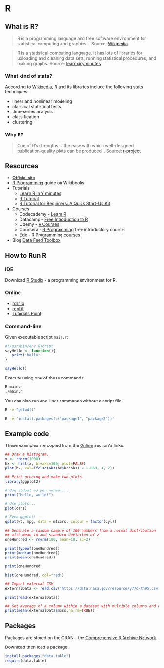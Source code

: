 # R

## What is R?

> R is a programming language and free software environment for statistical computing and graphics... Source: [Wikipedia](https://en.wikipedia.org/wiki/R_(programming_language))

> R is a statistical computing language. It has lots of libraries for uploading and cleaning data sets, running statistical procedures, and making graphs. Source: [learnxinyminutes](https://learnxinyminutes.com/docs/r/)

### What kind of stats?

According to [Wikipedia](https://en.wikipedia.org/wiki/R_(programming_language)), _R_ and its libraries include the following stats techniques:

- linear and nonlinear modeling
- classical statistical tests
- time-series analysis
- classification
- clustering

### Why R?

> One of R’s strengths is the ease with which well-designed publication-quality plots can be produced... Source: [r-project](https://www.r-project.org/about.html)

## Resources

- [Official site](https://www.r-project.org/)
- [R Programming](https://en.wikibooks.org/wiki/R_Programming) guide on Wikibooks
- Tutorials
    - [Learn R in Y minutes](https://learnxinyminutes.com/docs/r/)
    - [R Tutorial ](https://www.statmethods.net/r-tutorial/index.html)
    - [R Tutorial for Beginners: A Quick Start-Up Kit](https://www.datasciencecentral.com/profiles/blogs/r-tutorial-for-beginners-a-quick-start-up-kit)
- Courses
    - Codecademy - [Learn R](https://www.codecademy.com/learn/learn-r)
    - Datacamp - [Free Introduction to R](https://www.datacamp.com/courses/free-introduction-to-r)
    - Udemy - [R Courses](https://www.udemy.com/topic/r-programming-language/)
    - Coursera - [R Programming](https://www.coursera.org/learn/r-programming) free introductory course.
    - Edx - [R Programming courses](https://www.edx.org/learn/r-programming)
- Blog
    [Data Feed Toolbox](http://datafeedtoolbox.com/)

## How to Run R

### IDE

Download [R Studio](https://rstudio.com/products/rstudio/download/) - a programming environment for R.

### Online

- [rdrr.io](https://rdrr.io/snippets/)
- [repl.it](https://repl.it/languages/rlang)
- [Tutorials Point](https://www.tutorialspoint.com/execute_r_online.php)

### Command-line

Given executable script `main.r`:

```r
#!/usr/bin/env Rscript
sayHello <- function(){
   print('hello')
}

sayHello()
```

Execute using one of these commands:

```sh
R main.r
./main.r
```

You can also run one-liner commands without a script file.

```sh
R -e "getwd()"

R -e 'install.packages(c("package1", "package2"))'
```

## Example code

These examples are copied from the [Online](#online) section's links.


```r
## Draw a histogram.
x <- rnorm(1000)
hx <- hist(x, breaks=100, plot=FALSE)
plot(hx, col=ifelse(abs(hx$breaks) < 1.669, 4, 2))
```

```r
## Print greeing and make two plots.
library(ggplot2)

# Use stdout as per normal...
print("Hello, world!")

# Use plots...
plot(cars)

# Even ggplot!
qplot(wt, mpg, data = mtcars, colour = factor(cyl))
```

```r
## Generate a random sample of 100 numbers from a normal distribution
## with mean 10 and standard deviation of 2
oneHundred <- rnorm(100, mean=10, sd=2)

print(typeof(oneHundred))
print(median(oneHundred))
print(mean(oneHundred))

print(oneHundred)

hist(oneHundred, col="red")
```

```r
## Import external CSV
externalData <- read.csv("https://data.nasa.gov/resource/y77d-th95.csv")

print(head(externalData))

## Get average of a column within a dataset with multiple columns and omit NA rows:
print(mean(externalData$mass,na.rm=TRUE))
```

## Packages

Packages are stored on the CRAN - the [Comprehensive R Archive Network](https://cran.r-project.org/).

Download then load a package.

```r
install.packages("data.table")
require(data.table)
```
